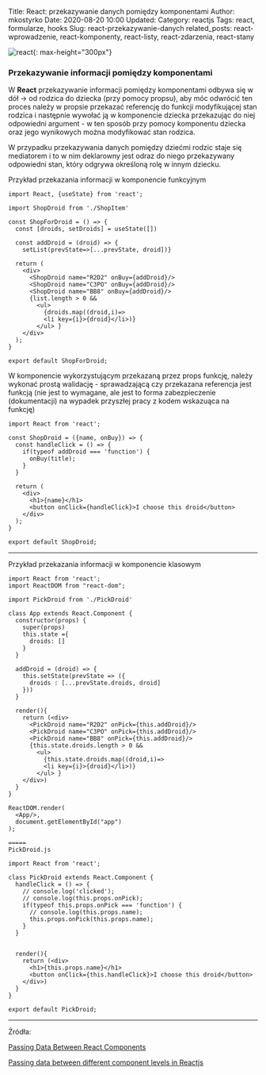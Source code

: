 Title: React: przekazywanie danych pomiędzy komponentami
Author: mkostyrko
Date: 2020-08-20 10:00
Updated:
Category: reactjs
Tags: react, formularze, hooks
Slug: react-przekazywanie-danych
related_posts: react-wprowadzenie, react-komponenty, react-listy, react-zdarzenia, react-stany

![react](https://cdn-media-1.freecodecamp.org/images/1*Rzaf_TyulUee7xEdDs3bRw.png){: max-height="300px"}



### Przekazywanie informacji pomiędzy komponentami

W **React** przekazywanie informacji pomiędzy komponentami odbywa się w dół -> od rodzica do dziecka (przy pomocy propsu), aby móc odwrócić ten proces należy w propsie przekazać referencję do funkcji modyfikującej stan rodzica i następnie wywołać ją w komponencie dziecka przekazując do niej odpowiedni argument - w ten sposób przy pomocy komponentu dziecka oraz jego wynikowych można modyfikować stan rodzica.

W przypadku przekazywania danych pomiędzy dziećmi rodzic staje się mediatorem i to w nim deklarowny jest odraz do niego przekazywany odpowiedni stan, który odgrywa określoną rolę w innym dziecku.


Przykład przekazania informacji w komponencie funkcyjnym


    import React, {useState} from 'react';

    import ShopDroid from './ShopItem'

    const ShopForDroid = () => {
      const [droids, setDroids] = useState([])

      const addDroid = (droid) => {
        setList(prevState=>[...prevState, droid])}

      return (
        <div>
          <ShopDroid name="R2D2" onBuy={addDroid}/>
          <ShopDroid name="C3PO" onBuy={addDroid}/>
          <ShopDroid name="BB8" onBuy={addDroid}/>
          {list.length > 0 &&
            <ul>
              {droids.map((droid,i)=>
              <li key={i}>{droid}</li>)}
            </ul> }
        </div> 
      );
    }

    export default ShopForDroid;



W komponencie wykorzystującym przekazaną przez props funkcję, należy wykonać prostą walidację - sprawadzającą czy przekazana referencja jest funkcją (nie jest to wymagane, ale jest to forma zabezpieczenie (dokumentacji) na wypadek przyszłej pracy z kodem wskazuąca na funkcję)


    import React from 'react';

    const ShopDroid = ({name, onBuy}) => {
      const handleClick = () => {
        if(typeof addDroid === 'function') {
          onBuy(title);
        }
      }
      
      return (
        <div>
          <h1>{name}</h1>
          <button onClick={handleClick}>I choose this droid</button>
        </div>
      );
    }

    export default ShopDroid;
    

----

Przykład przekazania informacji w komponencie klasowym



    import React from 'react';
    import ReactDOM from "react-dom";

    import PickDroid from './PickDroid'

    class App extends React.Component {
      constructor(props) {
        super(props)
        this.state ={
          droids: []
        }
      }

      addDroid = (droid) => {
        this.setState(prevState => ({
          droids : [...prevState.droids, droid]
        }))
      }

      render(){
        return (<div>
          <PickDroid name="R2D2" onPick={this.addDroid}/>
          <PickDroid name="C3PO" onPick={this.addDroid}/>
          <PickDroid name="BB8" onPick={this.addDroid}/>
          {this.state.droids.length > 0 &&
            <ul>
              {this.state.droids.map((droid,i)=>
              <li key={i}>{droid}</li>)}
            </ul> }
        </div>)
      }
    }

    ReactDOM.render(
      <App/>,
      document.getElementById("app")
    );

    =====
    PickDroid.js

    import React from 'react';

    class PickDroid extends React.Component {
      handleClick = () => {
        // console.log('clicked');
        // console.log(this.props.onPick);
        if(typeof this.props.onPick === 'function') {
          // console.log(this.props.name);
          this.props.onPick(this.props.name);
        }
      }


      render(){
        return (<div>
          <h1>{this.props.name}</h1>
          <button onClick={this.handleClick}>I choose this droid</button>
        </div>)
      }
    }

    export default PickDroid;


---

Źródła:

[Passing Data Between React Components](https://medium.com/@ruthmpardee/passing-data-between-react-components-103ad82ebd17)

[Passing data between different component levels in Reactjs](https://medium.com/@nipunadilhara/passing-data-between-different-components-using-react-c8e27319ee69)
